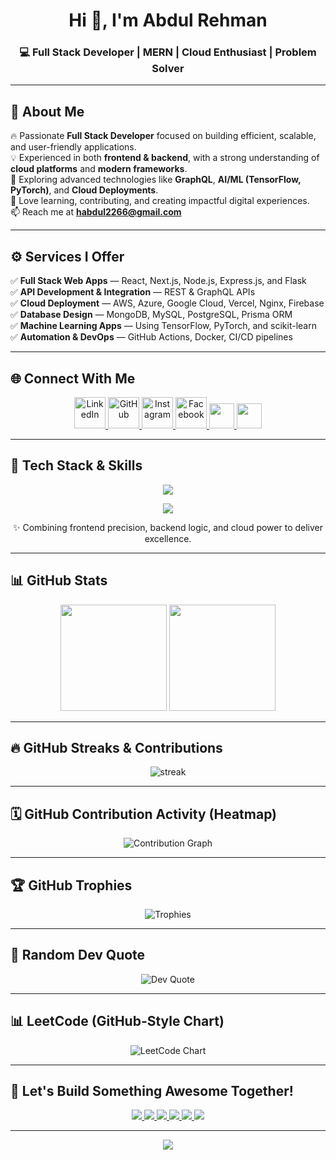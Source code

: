 <h1 align="center">Hi 👋, I'm Abdul Rehman</h1>
<h3 align="center">💻 Full Stack Developer | MERN | Cloud Enthusiast | Problem Solver</h3>

---

## 💫 About Me

🔥 Passionate **Full Stack Developer** focused on building efficient, scalable, and user-friendly applications.  
💡 Experienced in both **frontend & backend**, with a strong understanding of **cloud platforms** and **modern frameworks**.  
🚀 Exploring advanced technologies like **GraphQL**, **AI/ML (TensorFlow, PyTorch)**, and **Cloud Deployments**.  
🎯 Love learning, contributing, and creating impactful digital experiences.  
📫 Reach me at **[habdul2266@gmail.com](mailto:habdul2266@gmail.com)**  

---

## ⚙️ Services I Offer

✅ **Full Stack Web Apps** — React, Next.js, Node.js, Express.js, and Flask  
✅ **API Development & Integration** — REST & GraphQL APIs  
✅ **Cloud Deployment** — AWS, Azure, Google Cloud, Vercel, Nginx, Firebase  
✅ **Database Design** — MongoDB, MySQL, PostgreSQL, Prisma ORM  
✅ **Machine Learning Apps** — Using TensorFlow, PyTorch, and scikit-learn  
✅ **Automation & DevOps** — GitHub Actions, Docker, CI/CD pipelines  

---

## 🌐 Connect With Me

<p align="center">
  <a href="https://www.linkedin.com/in/abdul-rehman-961428265/" target="_blank">
    <img src="https://skillicons.dev/icons?i=linkedin" height="50" alt="LinkedIn" />
  </a>
  <a href="https://github.com/abdul0325" target="_blank">
    <img src="https://skillicons.dev/icons?i=github" height="50" alt="GitHub" />
  </a>
  <a href="https://www.instagram.com/abdu.r.rehman/" target="_blank">
    <img src="https://skillicons.dev/icons?i=instagram" height="50" alt="Instagram" />
  </a>
  <a href="https://web.facebook.com/profile.php?id=100071110743530&_rdc=1&_rdr" target="_blank">
    <img src="https://skillicons.dev/icons?i=facebook" height="50" alt="Facebook" />
  </a>
  <a href="https://wa.me/923376824822" target="_blank">
    <img src="https://img.shields.io/badge/WhatsApp-25D366?style=for-the-badge&logo=whatsapp&logoColor=white" height="40" />
  </a>
  <a href="https://abdulrehman0325.vercel.app/" target="_blank">
    <img src="https://img.shields.io/badge/Portfolio-6A0DAD?style=for-the-badge&logo=vercel&logoColor=white" height="40" />
  </a>
</p>

---

## 🧰 Tech Stack & Skills

<p align="center">
  <img src="https://skillicons.dev/icons?i=js,ts,python,powershell,graphql,html,css,react,nextjs,nodejs,express,nestjs,flask,socketio,tailwind,bootstrap,vite,npm,yarn,vercel,aws,azure,gcp,nginx,firebase,mongodb,mysql,postgres,prisma,git,github,docker,eslint,postman,githubactions" />
</p>

<p align="center">
  <img src="https://skillicons.dev/icons?i=matplotlib,numpy,pandas,pytorch,tensorflow,sklearn" />
</p>

<p align="center">✨ Combining frontend precision, backend logic, and cloud power to deliver excellence.</p>

---

## 📊 GitHub Stats

<div align="center">
  <img src="https://github-readme-stats.vercel.app/api?username=abdul0325&show_icons=true&theme=radical&hide_border=true&border_radius=15" height="170" />
  <img src="https://github-readme-stats.vercel.app/api/top-langs/?username=abdul0325&layout=compact&theme=radical&hide_border=true&border_radius=15" height="170" />
</div>

---

## 🔥 GitHub Streaks & Contributions

<p align="center">
  <img src="https://streak-stats.demolab.com?user=abdul0325&theme=radical&hide_border=true&border_radius=15" alt="streak" />
</p>

---

## 🗓️ GitHub Contribution Activity (Heatmap)

<p align="center">
  <img src="https://github-readme-activity-graph.vercel.app/graph?username=abdul0325&bg_color=0D1117&color=A33CFC&line=FC3EAA&point=FFFFFF&area=true&hide_border=true" alt="Contribution Graph"/>
</p>

---

## 🏆 GitHub Trophies

<p align="center">
  <img src="https://github-profile-trophy.vercel.app/?username=abdul0325&theme=dracula&no-frame=true&row=1&column=7" alt="Trophies"/>
</p>

---

## 💬 Random Dev Quote

<p align="center">
  <img src="https://quotes-github-readme.vercel.app/api?type=horizontal&theme=radical" alt="Dev Quote"/>
</p>

---

## 📊 LeetCode (GitHub-Style Chart)

<p align="center">
  <img src="https://github-readme-activity-graph.vercel.app/graph?username=abdul0325&custom_title=LeetCode%20Problem%20Solving%20Journey&bg_color=0D1117&color=00FFFF&line=A33CFC&point=FFFFFF&area=true&hide_border=true" alt="LeetCode Chart"/>
</p>

---

## 🚀 Let's Build Something Awesome Together!

<p align="center">
  <a href="mailto:habdul2266@gmail.com">
    <img src="https://img.shields.io/badge/Email%20Me-EA4335?style=for-the-badge&logo=gmail&logoColor=white" />
  </a>
  <a href="https://wa.me/923376824822" target="_blank">
    <img src="https://img.shields.io/badge/WhatsApp-25D366?style=for-the-badge&logo=whatsapp&logoColor=white" />
  </a>
  <a href="https://www.linkedin.com/in/abdul-rehman-961428265/">
    <img src="https://img.shields.io/badge/LinkedIn-0072b1?style=for-the-badge&logo=linkedin&logoColor=white" />
  </a>
  <a href="https://github.com/abdul0325">
    <img src="https://img.shields.io/badge/GitHub-171515?style=for-the-badge&logo=github&logoColor=white" />
  </a>
  <a href="https://www.instagram.com/abdu.r.rehman/">
    <img src="https://img.shields.io/badge/Instagram-E4405F?style=for-the-badge&logo=instagram&logoColor=white" />
  </a>
  <a href="https://abdulrehman0325.vercel.app/" target="_blank">
    <img src="https://img.shields.io/badge/Portfolio-6A0DAD?style=for-the-badge&logo=vercel&logoColor=white" />
  </a>
</p>

---

<p align="center">
  <img src="https://readme-typing-svg.herokuapp.com?font=Poppins&size=25&duration=4000&color=A33CFC&center=true&vCenter=true&lines=Thanks+for+visiting+💜;Check+out+my+Portfolio+🌐;Let's+connect+on+WhatsApp+📱;Keep+Coding,+Keep+Building+🚀"/>
</p>
